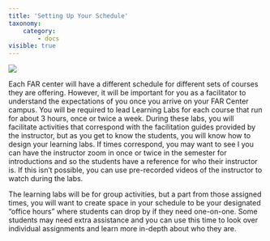 ```yaml
---
title: 'Setting Up Your Schedule'
taxonomy:
    category:
        - docs
visible: true
---
```


![](image-7.jpeg)

Each FAR center will have a different schedule for different sets of courses they are offering. However, it will be important for you as a facilitator to understand the expectations of you once you arrive on your FAR Center campus. You will be required to lead Learning Labs for each course that run for about 3 hours, once or twice a week. During these labs, you will facilitate activities that correspond with the facilitation guides provided by the instructor, but as you get to know the students, you will know how to design your learning labs. If times correspond, you may want to see I you can have the instructor zoom in once or twice in the semester for introductions and so the students have a reference for who their instructor is. If this isn’t possible, you can use pre-recorded videos of the instructor to watch during the labs.

The learning labs will be for group activities, but a part from those assigned times, you will want to create space in your schedule to be your designated “office hours” where students can drop by if they need one-on-one. Some students may need extra assistance and you can use this time to look over individual assignments and learn more in-depth about who they are.
